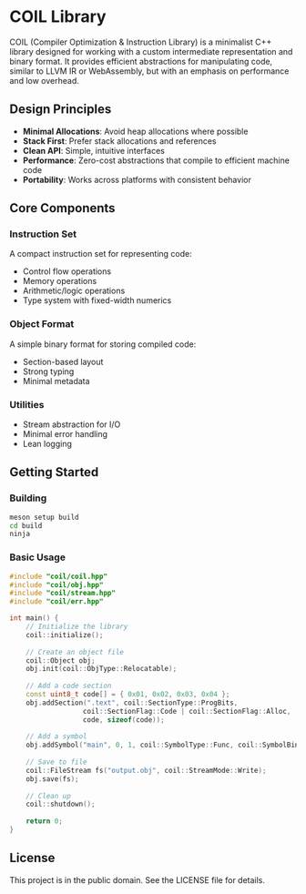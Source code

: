# COIL Library

COIL (Compiler Optimization & Instruction Library) is a minimalist C++ library designed for working with a custom intermediate representation and binary format. It provides efficient abstractions for manipulating code, similar to LLVM IR or WebAssembly, but with an emphasis on performance and low overhead.

## Design Principles

- **Minimal Allocations**: Avoid heap allocations where possible
- **Stack First**: Prefer stack allocations and references
- **Clean API**: Simple, intuitive interfaces
- **Performance**: Zero-cost abstractions that compile to efficient machine code
- **Portability**: Works across platforms with consistent behavior

## Core Components

### Instruction Set

A compact instruction set for representing code:
- Control flow operations
- Memory operations
- Arithmetic/logic operations
- Type system with fixed-width numerics

### Object Format

A simple binary format for storing compiled code:
- Section-based layout
- Strong typing
- Minimal metadata

### Utilities

- Stream abstraction for I/O
- Minimal error handling
- Lean logging

## Getting Started

### Building

```bash
meson setup build
cd build
ninja
```

### Basic Usage

```cpp
#include "coil/coil.hpp"
#include "coil/obj.hpp"
#include "coil/stream.hpp"
#include "coil/err.hpp"

int main() {
    // Initialize the library
    coil::initialize();
    
    // Create an object file
    coil::Object obj;
    obj.init(coil::ObjType::Relocatable);
    
    // Add a code section
    const uint8_t code[] = { 0x01, 0x02, 0x03, 0x04 };
    obj.addSection(".text", coil::SectionType::ProgBits, 
                  coil::SectionFlag::Code | coil::SectionFlag::Alloc, 
                  code, sizeof(code));
    
    // Add a symbol
    obj.addSymbol("main", 0, 1, coil::SymbolType::Func, coil::SymbolBinding::Global);
    
    // Save to file
    coil::FileStream fs("output.obj", coil::StreamMode::Write);
    obj.save(fs);
    
    // Clean up
    coil::shutdown();
    
    return 0;
}
```

## License

This project is in the public domain. See the LICENSE file for details.
